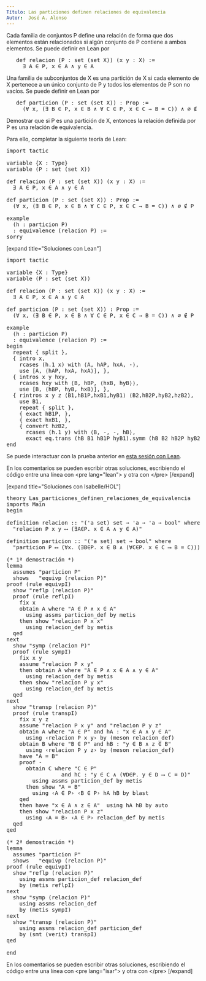 ```yaml
---
Título: Las particiones definen relaciones de equivalencia
Autor:  José A. Alonso
---
```


Cada familia de conjuntos P define una relación de forma que dos elementos están relacionados si algún conjunto de P contiene a ambos elementos. Se puede definir en Lean por
<pre lang="text">
   def relacion (P : set (set X)) (x y : X) :=
     ∃ A ∈ P, x ∈ A ∧ y ∈ A
</pre>

Una familia de subconjuntos de X es una partición de X si cada elemento de X pertenece a un único conjunto de P y todos los elementos de P son no vacíos. Se puede definir en Lean por
<pre lang="text">
   def particion (P : set (set X)) : Prop :=
     (∀ x, (∃ B ∈ P, x ∈ B ∧ ∀ C ∈ P, x ∈ C → B = C)) ∧ ∅ ∉ P
</pre>

Demostrar que si P es una partición de X, entonces la relación definida por P es una relación de equivalencia.

Para ello, completar la siguiente teoría de Lean:

<pre lang="lean">
import tactic

variable {X : Type}
variable (P : set (set X))

def relacion (P : set (set X)) (x y : X) :=
  ∃ A ∈ P, x ∈ A ∧ y ∈ A

def particion (P : set (set X)) : Prop :=
  (∀ x, (∃ B ∈ P, x ∈ B ∧ ∀ C ∈ P, x ∈ C → B = C)) ∧ ∅ ∉ P

example
  (h : particion P)
  : equivalence (relacion P) :=
sorry
</pre>

[expand title="Soluciones con Lean"]

<pre lang="lean">
import tactic

variable {X : Type}
variable (P : set (set X))

def relacion (P : set (set X)) (x y : X) :=
  ∃ A ∈ P, x ∈ A ∧ y ∈ A

def particion (P : set (set X)) : Prop :=
  (∀ x, (∃ B ∈ P, x ∈ B ∧ ∀ C ∈ P, x ∈ C → B = C)) ∧ ∅ ∉ P

example
  (h : particion P)
  : equivalence (relacion P) :=
begin
  repeat { split },
  { intro x,
    rcases (h.1 x) with ⟨A, hAP, hxA, -⟩,
    use [A, ⟨hAP, hxA, hxA⟩], },
  { intros x y hxy,
    rcases hxy with ⟨B, hBP, ⟨hxB, hyB⟩⟩,
    use [B, ⟨hBP, hyB, hxB⟩], },
  { rintros x y z ⟨B1,hB1P,hxB1,hyB1⟩ ⟨B2,hB2P,hyB2,hzB2⟩,
    use B1,
    repeat { split },
    { exact hB1P, },
    { exact hxB1, },
    { convert hzB2,
      rcases (h.1 y) with ⟨B, -, -, hB⟩,
      exact eq.trans (hB B1 hB1P hyB1).symm (hB B2 hB2P hyB2), }},
end
</pre>

Se puede interactuar con la prueba anterior en <a href="https://leanprover-community.github.io/lean-web-editor/#url=https://raw.githubusercontent.com/jaalonso/Calculemus/main/src/Las_particiones_definen_relaciones_de_equivalencia.lean" rel="noopener noreferrer" target="_blank">esta sesión con Lean</a>.

En los comentarios se pueden escribir otras soluciones, escribiendo el código entre una línea con &#60;pre lang=&quot;lean&quot;&#62; y otra con &#60;/pre&#62;
[/expand]

[expand title="Soluciones con Isabelle/HOL"]

<pre lang="isar">
theory Las_particiones_definen_relaciones_de_equivalencia
imports Main
begin

definition relacion :: "('a set) set ⇒ 'a ⇒ 'a ⇒ bool" where
  "relacion P x y ⟷ (∃A∈P. x ∈ A ∧ y ∈ A)"

definition particion :: "('a set) set ⇒ bool" where
  "particion P ⟷ (∀x. (∃B∈P. x ∈ B ∧ (∀C∈P. x ∈ C ⟶ B = C))) ∧ {} ∉ P"

(* 1ª demostración *)
lemma
  assumes "particion P"
  shows   "equivp (relacion P)"
proof (rule equivpI)
  show "reflp (relacion P)"
  proof (rule reflpI)
    fix x
    obtain A where "A ∈ P ∧ x ∈ A"
      using assms particion_def by metis
    then show "relacion P x x"
      using relacion_def by metis
  qed
next
  show "symp (relacion P)"
  proof (rule sympI)
    fix x y
    assume "relacion P x y"
    then obtain A where "A ∈ P ∧ x ∈ A ∧ y ∈ A"
      using relacion_def by metis
    then show "relacion P y x"
      using relacion_def by metis
  qed
next
  show "transp (relacion P)"
  proof (rule transpI)
    fix x y z
    assume "relacion P x y" and "relacion P y z"
    obtain A where "A ∈ P" and hA : "x ∈ A ∧ y ∈ A"
      using ‹relacion P x y› by (meson relacion_def)
    obtain B where "B ∈ P" and hB : "y ∈ B ∧ z ∈ B"
      using ‹relacion P y z› by (meson relacion_def)
    have "A = B"
    proof -
      obtain C where "C ∈ P"
                 and hC : "y ∈ C ∧ (∀D∈P. y ∈ D ⟶ C = D)"
        using assms particion_def by metis
      then show "A = B"
        using ‹A ∈ P› ‹B ∈ P› hA hB by blast
    qed
    then have "x ∈ A ∧ z ∈ A"  using hA hB by auto
    then show "relacion P x z"
      using ‹A = B› ‹A ∈ P› relacion_def by metis
  qed
qed

(* 2ª demostración *)
lemma
  assumes "particion P"
  shows   "equivp (relacion P)"
proof (rule equivpI)
  show "reflp (relacion P)"
    using assms particion_def relacion_def
    by (metis reflpI)
next
  show "symp (relacion P)"
    using assms relacion_def
    by (metis sympI)
next
  show "transp (relacion P)"
    using assms relacion_def particion_def
    by (smt (verit) transpI)
qed

end
</pre>

En los comentarios se pueden escribir otras soluciones, escribiendo el código entre una línea con &#60;pre lang=&quot;isar&quot;&#62; y otra con &#60;/pre&#62;
[/expand]
